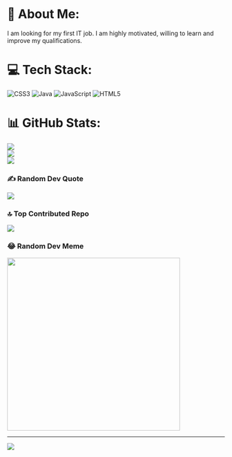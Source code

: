 # 💫 About Me:
I am looking for my first IT job. I am highly motivated, willing to learn and improve my qualifications.


# 💻 Tech Stack:
![CSS3](https://img.shields.io/badge/css3-%231572B6.svg?style=for-the-badge&logo=css3&logoColor=white) ![Java](https://img.shields.io/badge/java-%23ED8B00.svg?style=for-the-badge&logo=openjdk&logoColor=white) ![JavaScript](https://img.shields.io/badge/javascript-%23323330.svg?style=for-the-badge&logo=javascript&logoColor=%23F7DF1E) ![HTML5](https://img.shields.io/badge/html5-%23E34F26.svg?style=for-the-badge&logo=html5&logoColor=white)
# 📊 GitHub Stats:
![](https://github-readme-stats.vercel.app/api?username=MadridistaPL&theme=radical&hide_border=false&include_all_commits=true&count_private=true)<br/>
![](https://github-readme-streak-stats.herokuapp.com/?user=MadridistaPL&theme=radical&hide_border=false)<br/>
![](https://github-readme-stats.vercel.app/api/top-langs/?username=MadridistaPL&theme=radical&hide_border=false&include_all_commits=true&count_private=true&layout=compact)

### ✍️ Random Dev Quote
![](https://quotes-github-readme.vercel.app/api?type=horizontal&theme=radical)

### 🔝 Top Contributed Repo
![](https://github-contributor-stats.vercel.app/api?username=MadridistaPL&limit=5&theme=radical&combine_all_yearly_contributions=true)

### 😂 Random Dev Meme
<img src='https://randommeme-five.vercel.app/' style="height: 400px;"/>

---
[![](https://visitcount.itsvg.in/api?id=MadridistaPL&icon=2&color=10)](https://visitcount.itsvg.in)

<!-- Proudly created with GPRM ( https://gprm.itsvg.in ) -->

